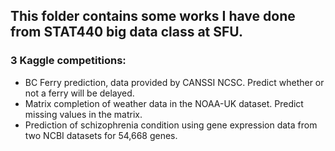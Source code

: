 ## This folder contains some works I have done from STAT440 big data class at SFU. 

### 3 Kaggle competitions:
 - BC Ferry prediction, data provided by CANSSI NCSC. Predict whether or not a ferry will be delayed.  
 - Matrix completion of weather data in the NOAA-UK dataset. Predict missing values in the matrix.
 - Prediction of schizophrenia condition using gene expression data from two NCBI datasets for 54,668 genes.
